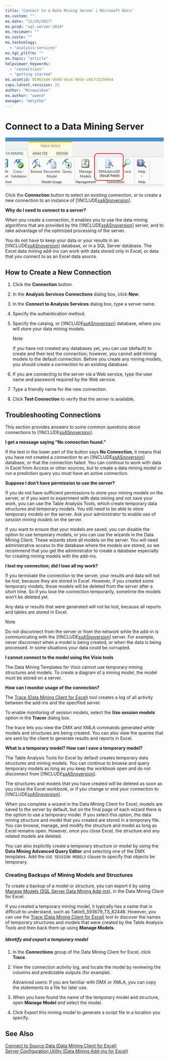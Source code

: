 ```yaml
---
title: "Connect to a Data Mining Server | Microsoft Docs"
ms.custom: ""
ms.date: "12/29/2017"
ms.prod: "sql-server-2014"
ms.reviewer: ""
ms.suite: ""
ms.technology: 
  - "analysis-services"
ms.tgt_pltfrm: ""
ms.topic: "article"
helpviewer_keywords: 
  - "connections"
  - "getting started"
ms.assetid: 85962ad6-d840-4bc6-905e-c667c3276944
caps.latest.revision: 25
author: "Minewiskan"
ms.author: "owend"
manager: "mblythe"
---
```

# Connect to a Data Mining Server
  ![Connections button](../../2014/analysis-services/media/misc-connection.gif "Connections button")  
  
 Click the **Connection** button to select an existing connection, or to create a new connection to an instance of [!INCLUDE[ssASnoversion](../../includes/ssasnoversion-md.md)].  
  
 **Why do I need to connect to a server?**  
  
 When you create a connection, it enables you to use the data mining algorithms that are provided by the [!INCLUDE[ssASnoversion](../../includes/ssasnoversion-md.md)] server, and to take advantage of the optimized processing of the server.  
  
 You do not have to keep your data or your results in an [!INCLUDE[ssASnoversion](../../includes/ssasnoversion-md.md)] database, or in a SQL Server database. The Excel data mining add-ins can work with data stored only in Excel, or data that you connect to as an Excel data source.  
  
## How to Create a New Connection  
  
1.  Click the **Connection** button.  
  
2.  In the **Analysis Services Connections** dialog box, click **New**.  
  
3.  In the **Connect to Analysis Services** dialog box, type a server name.  
  
4.  Specify the authentication method.  
  
5.  Specify the catalog, or [!INCLUDE[ssASnoversion](../../includes/ssasnoversion-md.md)] database, where you will store your data mining models.  
  
    > [!NOTE]  
    >  If you have not created any databases yet, you can use (default) to create and then test the connection; however, you cannot add mining models to the default connection. Before you create any mining models, you should create a connection to an existing database.  
  
6.  If you are connecting to the server via a Web service, type the user name and password required by the Web service.  
  
7.  Type a friendly name for the new connection.  
  
8.  Click **Test Connection** to verify that the server is available.  
  
## Troubleshooting Connections  
 This section provides answers to some common questions about connections to [!INCLUDE[ssASnoversion](../../includes/ssasnoversion-md.md)].  
  
 **I get a message saying “No connection found.”**  
  
 If the text in the lower part of the button says **No Connection**, it means that you have not created a connection to an [!INCLUDE[ssASnoversion](../../includes/ssasnoversion-md.md)] database, or that the connection failed. You can continue to work with data in Excel from Access or other sources, but to create a data mining model or run a prediction query you must have an active connection.  
  
 **Suppose I don’t have permission to use the server?**  
  
 If you do not have sufficient permissions to store your mining models on the server, or if you want to experiment with data mining and not save your work, you can use the Table Analysis Tools, which create temporary data structures and temporary models. You still need to be able to store temporary models on the server. Ask your administrator to enable use of *session mining models* on the server.  
  
 If you want to ensure that your models are saved, you can disable the option to use temporary models, or you can use the wizards in the Data Mining Client. These wizards store all models on the server. You will need administrative access to the database where the models are stored, so we recommend that you get the administrator to create a database especially for creating mining models with the add-ins.  
  
 **I lost my connection; did I lose all my work?**  
  
 If you terminate the connection to the server, your results and data will not be lost, because they are stored in Excel. However, if you created some temporary models, those models will be deleted from the server after a short time. So if you lose the connection temporarily, sometime the models won’t be deleted yet.  
  
 Any data or results that were generated will not be lost, because all reports and tables are stored in Excel.  
  
> [!NOTE]  
>  Do not disconnect from the server or from the network while the add-in is communicating with the [!INCLUDE[ssASnoversion](../../includes/ssasnoversion-md.md)] server. For example, never disconnect when a model is being created, or when the data is being processed. In some situations your data could be corrupted.  
  
 **I cannot connect to the model using the Visio tools**  
  
 The Data Mining Templates for Visio cannot use temporary mining structures and models. To create a diagram of a mining model, the model must be stored on a server.  
  
 **How can I monitor usage of the connection?**  
  
 The [Trace &#40;Data Mining Client for Excel&#41;](../../2014/analysis-services/trace-data-mining-client-for-excel.md) tool creates a log of all activity between the add-ins and the specified server.  
  
 To enable monitoring of session models, select the **Use session models** option in the **Tracer** dialog box.  
  
 The trace lets you view the DMX and XMLA commands generated while models and structures are being created. You can also view the queries that are sent by the client to generate results and reports in Excel.  
  
 **What is a temporary model? How can I save a temporary model?**  
  
 The Table Analysis Tools for Excel by default creates temporary data structures and mining models. You can continue to browse and query temporary models as long as you keep the workbook open and do not disconnect from [!INCLUDE[ssASnoversion](../../includes/ssasnoversion-md.md)].  
  
 The structures and models that you have created will be deleted as soon as you close the Excel workbook, or if you change or end your connection to [!INCLUDE[ssASnoversion](../../includes/ssasnoversion-md.md)].  
  
 When you complete a wizard in the Data Mining Client for Excel, models are saved to the server by default, but on the final page of each wizard there is the option to use a temporary model. If you select this option, the data mining structure and model that you created are stored in a temporary file. You can browse, manage, and modify the structure and model as long as Excel remains open. However, once you close Excel, the structure and any related models are deleted.  
  
 You can also explicitly create a temporary structure or model by using the **Data Mining Advanced Query Editor** and selecting one of the DMX templates. Add the `USE SESSION MODELS` clause to specify that objects be temporary.   
  
### Creating Backups of Mining Models and Structures  
 To create a backup of a model or structure, you can export it by using [Manage Models &#40;SQL Server Data Mining Add-ins&#41;](../../2014/analysis-services/manage-models-sql-server-data-mining-add-ins.md), in the Data Mining Client for Excel.  
  
 If you created a temporary mining model, it typically has a name that is difficult to understand, such as Table5_593679_TS_62446. However, you can use the [Trace &#40;Data Mining Client for Excel&#41;](../../2014/analysis-services/trace-data-mining-client-for-excel.md) tool to discover the names of temporary structures and models that were created by the Table Analysis Tools and then back them up using **Manage Models**.  
  
##### Identify and export a temporary model  
  
1.  In the **Connections** group of the Data Mining Client for Excel, click **Trace**.  
  
2.  View the connection activity log, and locate the model by reviewing the columns and predictable outputs (for example).  
  
     Advanced users: If you are familiar with DMX or XMLA, you can copy the statements to a file for later use.  
  
3.  When you have found the name of the temporary model and structure, open **Manage Model** and select the model.  
  
4.  Click Export this mining model to generate a script file in a location you specify.  
  
## See Also  
 [Connect to Source Data &#40;Data Mining Client for Excel&#41;](../../2014/analysis-services/connect-to-source-data-data-mining-client-for-excel.md)   
 [Server Configuration Utility &#40;Data Mining Add-ins for Excel&#41;](../../2014/analysis-services/server-configuration-utility-data-mining-add-ins-for-excel.md)  
  
  